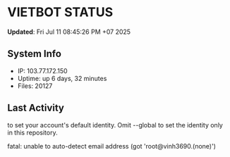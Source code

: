 # VIETBOT STATUS
**Updated**: Fri Jul 11 08:45:26 PM +07 2025

## System Info
- IP: 103.77.172.150
- Uptime: up 6 days, 32 minutes
- Files: 20127

## Last Activity

to set your account's default identity.
Omit --global to set the identity only in this repository.

fatal: unable to auto-detect email address (got 'root@vinh3690.(none)')
